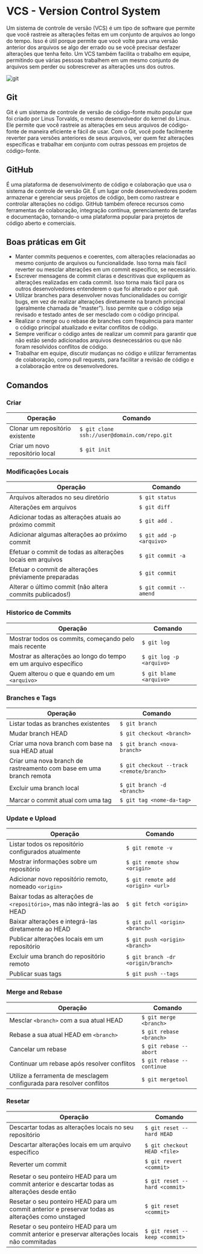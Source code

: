 # VCS - Version Control System
Um sistema de controle de versão (VCS) é um tipo de software que permite que você rastreie as alterações feitas em um conjunto de arquivos ao longo do tempo. Isso é útil porque permite que você volte para uma versão anterior dos arquivos se algo der errado ou se você precisar desfazer alterações que tenha feito. Um VCS também facilita o trabalho em equipe, permitindo que várias pessoas trabalhem em um mesmo conjunto de arquivos sem perder ou sobrescrever as alterações uns dos outros.

![git](https://miro.medium.com/max/383/1*co_1qORNdM0PI1nvCp7Iig.png)

## Git
Git é um sistema de controle de versão de código-fonte muito popular que foi criado por Linus Torvalds, o mesmo desenvolvedor do kernel do Linux. Ele permite que você rastreie as alterações em seus arquivos de código-fonte de maneira eficiente e fácil de usar. Com o Git, você pode facilmente reverter para versões anteriores de seus arquivos, ver quem fez alterações específicas e trabalhar em conjunto com outras pessoas em projetos de código-fonte.

## GitHub
É uma plataforma de desenvolvimento de código e colaboração que usa o sistema de controle de versão Git. É um lugar onde desenvolvedores podem armazenar e gerenciar seus projetos de código, bem como rastrear e controlar alterações no código. GitHub também oferece recursos como ferramentas de colaboração, integração contínua, gerenciamento de tarefas e documentação, tornando-o uma plataforma popular para projetos de código aberto e comerciais.

## Boas práticas em Git
-   Manter commits pequenos e coerentes, com alterações relacionadas ao mesmo conjunto de arquivos ou funcionalidade. Isso torna mais fácil reverter ou mesclar alterações em um commit específico, se necessário.
-   Escrever mensagens de commit claras e descritivas que expliquem as alterações realizadas em cada commit. Isso torna mais fácil para os outros desenvolvedores entenderem o que foi alterado e por quê.
-   Utilizar branches para desenvolver novas funcionalidades ou corrigir bugs, em vez de realizar alterações diretamente na branch principal (geralmente chamada de "master"). Isso permite que o código seja revisado e testado antes de ser mesclado com o código principal.
-   Realizar o merge ou o rebase de branches com frequência para manter o código principal atualizado e evitar conflitos de código.
-   Sempre verificar o código antes de realizar um commit para garantir que não estão sendo adicionados arquivos desnecessários ou que não foram resolvidos conflitos de código.
-   Trabalhar em equipe, discutir mudanças no código e utilizar ferramentas de colaboração, como pull requests, para facilitar a revisão de código e a colaboração entre os desenvolvedores.

## Comandos

### Criar
| **Operação**                        | **Comando**                                    |
|---------------------------------|--------------------------------------------|
| Clonar um repositório existente | ``$ git clone ssh://user@domain.com/repo.git`` |
| Criar um novo repositório local | ``$ git init``                                 |

### Modificações Locais
| **Operação**                                                              | **Comando**                |
|-----------------------------------------------------------------------|------------------------|
| Arquivos alterados no seu diretório                       | ``$ git status``           |
| Alterações em arquivos                                     | ``$ git diff``             |
| Adicionar todas as alterações atuais ao próximo commit                | ``$ git add .``            |
| Adicionar algumas alterações ao próximo commit                        | ``$ git add -p <arquivo>`` |
| Efetuar o commit de todas as alterações locais em arquivos | ``$ git commit -a``        |
| Efetuar o commit de alterações préviamente preparadas                 | ``$ git commit``           |
| Alterar o último commit (não altera commits publicados!)              | ``$ git commit --amend``   |

### Historico de Commits
| **Operação**                                                         | **Comando**                |
|------------------------------------------------------------------|------------------------|
| Mostrar todos os commits, começando pelo mais recente            | ``$ git log``              |
| Mostrar as alterações ao longo do tempo em um arquivo específico | ``$ git log -p <arquivo>`` |
| Quem alterou o que e quando em um ``<arquivo>``                         | ``$ git blame <arquivo>``  |

### Branches e Tags
| **Operação**                                                                      | **Comando**                                     |
|-------------------------------------------------------------------------------|---------------------------------------------|
| Listar todas as branches existentes                                       | ``$ git branch``                                |
| Mudar branch HEAD                                                        | ``$ git checkout <branch>``                |
| Criar uma nova branch com base na sua HEAD atual             | ``$ git branch <nova-branch>``             |
| Criar uma nova branch de rastreamento com base em uma branch remota | ``$ git checkout --track <remote/branch>`` |
| Excluir uma branch local                                                 | ``$ git branch -d <branch>``               |
| Marcar o commit atual com uma tag                                             | ``$ git tag <nome-da-tag>``                     |

### Update e Upload
| **Operação**                                                            | **Comando**                               |
|---------------------------------------------------------------------|---------------------------------------|
| Listar todos os repositório configurados atualmente                     | ``$ git remote -v``                       |
| Mostrar informações sobre um repositório                                 | ``$ git remote show <origin>``            |
| Adicionar novo repositório remoto, nomeado ``<origin>``                 | ``$ git remote add <origin> <url>``       |
| Baixar todas as alterações de ``<repositório>``, mas não integrá-las ao HEAD | ``$ git fetch <origin>``                  |
| Baixar alterações e integrá-las diretamente ao HEAD                 | ``$ git pull <origin> <branch>``     |
| Publicar alterações locais em um repositório                             | ``$ git push <origin> <branch>``     |
| Excluir uma branch do repositório remoto                                   | ``$ git branch -dr <origin/branch>`` |
| Publicar suas tags                                                  | ``$ git push --tags``                     |

### Merge and Rebase
| **Operação**                                                                                                  | **Comando**                                            |
|-----------------------------------------------------------------------------------------------------------|----------------------------------------------------|
| Mesclar ``<branch>`` com a sua atual HEAD                                                                     | ``$ git merge <branch>``                               |
| Rebase a sua atual HEAD em ``<branch>``                             | ``$ git rebase <branch>``                              |
| Cancelar um rebase                                                                                        | ``$ git rebase --abort``                               |
| Continuar um rebase após resolver conflitos                                                               | ``$ git rebase --continue``                            |
| Utilize a ferramenta de mesclagem configurada para resolver conflitos                                     | ``$ git mergetool``                                    |

### Resetar
| **Operação**                                                                                                           | **Comando**                     |
|--------------------------------------------------------------------------------------------------------------------|-----------------------------|
| Descartar todas as alterações locais no seu repositório                                                  | ``$ git reset --hard HEAD``     |
| Descartar alterações locais em um arquivo específico                                                               | ``$ git checkout HEAD <file>``  |
| Reverter um commit                                              | ``$ git revert <commit>``       |
| Resetar o seu ponteiro HEAD para um commit anterior e descartar todas as alterações desde então                    | ``$ git reset --hard <commit>`` |
| Resetar o seu ponteiro HEAD para um commit anterior e preservar todas as alterações como unstaged | ``$ git reset <commit>``        |
| Resetar o seu ponteiro HEAD para um commit anterior e preservar alterações locais não commitadas                   | ``$ git reset --keep <commit>`` |
